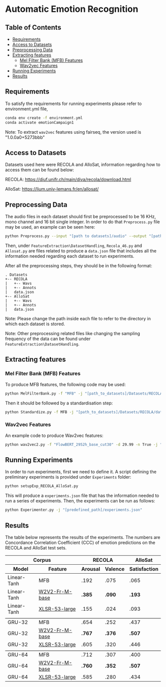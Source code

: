 # Automatic Emotion Recognition

## Table of Contents  
  * [Requirements](#Requirements)
  * [Access to Datasets](#Access)
  * [Preprocessing Data](#Preprocessing)
  * [Extracting features](#Features)
    * [Mel Filter Bank (MFB) Features](#MFB)
    * [Wav2vec Features](#Wav2vec)
  * [Running Experiments](#Experiments)
  * [Results](#Results)


<a name="Requirements"></a>
## Requirements

To satisfy the requirements for running experiments please refer to environment.yml file,

```bash
conda env create -f environment.yml
conda activate emotionCampaign1
```

Note: To extract `wav2vec` features using fairseq, the version used is "1.0.0a0+5273bbb"


<a name="Access"></a>
## Access to Datasets

Datasets used here were RECOLA and AlloSat, information regarding how to access them can be found below:

RECOLA: https://diuf.unifr.ch/main/diva/recola/download.html

AlloSat: https://lium.univ-lemans.fr/en/allosat/


<a name="Preprocessing"></a>
## Preprocessing Data

The audio files in each dataset should first be preprocessed to be 16 KHz, mono channel and 16 bit single integer. In order to do that `Preprocess.py` file may be used, an example can be seen here:

```bash
python Preprocess.py --input "[path to datasets]/audio" --output "[path to datasets]/AlloSat/Wavs"
```

Then, under `FeatureExtraction\DatasetHandling`, `Recola_46.py` and `Allosat.py` are files related to produce a `data.json` file that includes all the information needed regarding each dataset to run experiments. 

After all the preprocessing steps, they should be in the following format:

```
. Datasets
+-- RECOLA
|	+-- Wavs
|	+-- Annots
|	data.json
+-- AlloSat
|	+-- Wavs
|	+-- Annots
|	data.json
```

Note: Please change the path inside each file to refer to the directory in which each dataset is stored.

Note: Other preprocessing related files like changing the sampling frequency of the data can be found under `FeatureExtraction\DatasetHandling`.


<a name="Features"></a>
## Extracting features

<a name="MFB"></a>
### Mel Filter Bank (MFB) Features

To produce MFB features, the following code may be used:

```bash
python MelFilterBank.py -f "MFB" -j "[path_to_datasets]/Datasets/RECOLA/data.json"
```

Then it should be followed by a standardisation step:

```bash
python Standardize.py -f MFB -j "[path_to_datasets]/Datasets/RECOLA/data.json"
```

<a name="Wav2vec"></a>
### Wav2vec Features

An example code to produce Wav2vec features:

```bash
python wav2vec2.py -f "FlowBERT_2952h_base_cut30" -d 29.99 -n True -j "[path_to_datasets]/Datasets/RECOLA/data.json" -m "[path_to_wav2vec_models]/Models/FlowBERT_2952h_base.pt"
```


<a name="Experiments"></a>
## Running Experiments

In order to run experiments, first we need to define it. A script defining the preliminary experiments is provided under `Experiments` folder:

```bash
python setupExp_RECOLA_AlloSat.py
```

This will produce a `experiments.json` file that has the information needed to run a series of experiments. Then, the experiments can be run as follows: 

```bash
python Experimenter.py -j "[predefined_path]/experiments.json"
```

<a name="Results"></a>
## Results

The table below represents the results of the experiments. The numbers are Concordance Correlation Coefficient (CCC) of emotion predictions on the RECOLA and AlloSat test sets.

<table>
  <thead>
    <tr>
      <th colspan="2">Corpus</th>
      <th colspan="2">RECOLA</th>
      <th colspan="1">AlloSat</th>
    </tr>
  </thead>
  <thead>
    <tr>
      <th>Model</th>
      <th>Feature</th>
      <th>Arousal</th>
      <th>Valence</th>
      <th>Satisfaction</th>
    </tr>
  </thead>
  
  <tbody>
   <tr>
    <td>Linear-Tanh</td>
    <td>MFB</td>
    <td>.192</td>
    <td>.075</td>
    <td>.065</td>
   </tr>
   <tr>
    <td>Linear-Tanh</td>
    <td><a href=https://huggingface.co/LeBenchmark/wav2vec2-FR-M-base>W2V2-Fr-M-base</a></td>
    <td><b>.385</td>
    <td><b>.090</td>
    <td><b>.193</td>
   </tr>
   <tr>
    <td>Linear-Tanh</td>
    <td><a href=https://dl.fbaipublicfiles.com/fairseq/wav2vec/xlsr_53_56k.pt>XLSR-53-large</a></td>
    <td>.155</td>
    <td>.024</td>
    <td>.093</td>
    
   </tr>
   <tr style="border-bottom:1px solid black">
    <td colspan="100%"></td>
   </tr>
   
   <tr>
    <td>GRU-32</td>
    <td>MFB</td>
    <td>.654</td>
    <td>.252</td>
    <td>.437</td>
   </tr>
   <tr>
    <td>GRU-32</td>
    <td><a href=https://huggingface.co/LeBenchmark/wav2vec2-FR-M-base>W2V2-Fr-M-base</a></td>
    <td><b>.767</td>
    <td><b>.376</td>
    <td><b>.507</td>
   </tr>
   <tr>
    <td>GRU-32</td>
    <td><a href=https://dl.fbaipublicfiles.com/fairseq/wav2vec/xlsr_53_56k.pt>XLSR-53-large</a></td>
    <td>.605</td>
    <td>.320</td>
    <td>.446</td>
 
   </tr>
   <tr style="border-bottom:1px solid black">
    <td colspan="100%"></td>
   </tr>

   <tr>
    <td>GRU-64</td>
    <td>MFB</td>
    <td>.712</td>
    <td>.307</td>
    <td>.400</td>
   </tr>
   <tr>
    <td>GRU-64</td>
    <td><a href=https://huggingface.co/LeBenchmark/wav2vec2-FR-M-base>W2V2-Fr-M-base</a></td>
    <td><b>.760</td>
    <td><b>.352</td>
    <td><b>.507</td>
   </tr>
   <tr>
    <td>GRU-64</td>
    <td><a href=https://dl.fbaipublicfiles.com/fairseq/wav2vec/xlsr_53_56k.pt>XLSR-53-large</a></td>
    <td>.585</td>
    <td>.280</td>
    <td>.434</td>
   
  </tbody>
</table>
